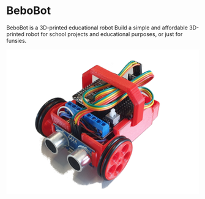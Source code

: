 # BeboBot
BeboBot is a 3D-printed educational robot
Build a simple and affordable 3D-printed robot for school projects and educational purposes, or just for funsies.

![BeboBot](https://github.com/JohannesFloth/BeboBot/blob/main/images/00_BeboBot2.jpg)
